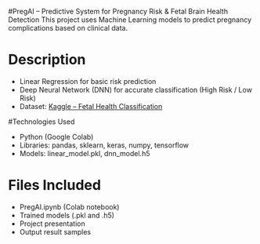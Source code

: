#PregAI – Predictive System for Pregnancy Risk & Fetal Brain Health Detection
This project uses Machine Learning models to predict pregnancy complications based on clinical data.

# Description
- Linear Regression for basic risk prediction
- Deep Neural Network (DNN) for accurate classification (High Risk / Low Risk)
- Dataset: [Kaggle – Fetal Health Classification](https://www.kaggle.com/datasets/andrewmvd/fetal-health-classification)

#Technologies Used
- Python (Google Colab)
- Libraries: pandas, sklearn, keras, numpy, tensorflow
- Models: linear_model.pkl, dnn_model.h5

# Files Included
- PregAI.ipynb (Colab notebook)
- Trained models (.pkl and .h5)
- Project presentation
- Output result samples

